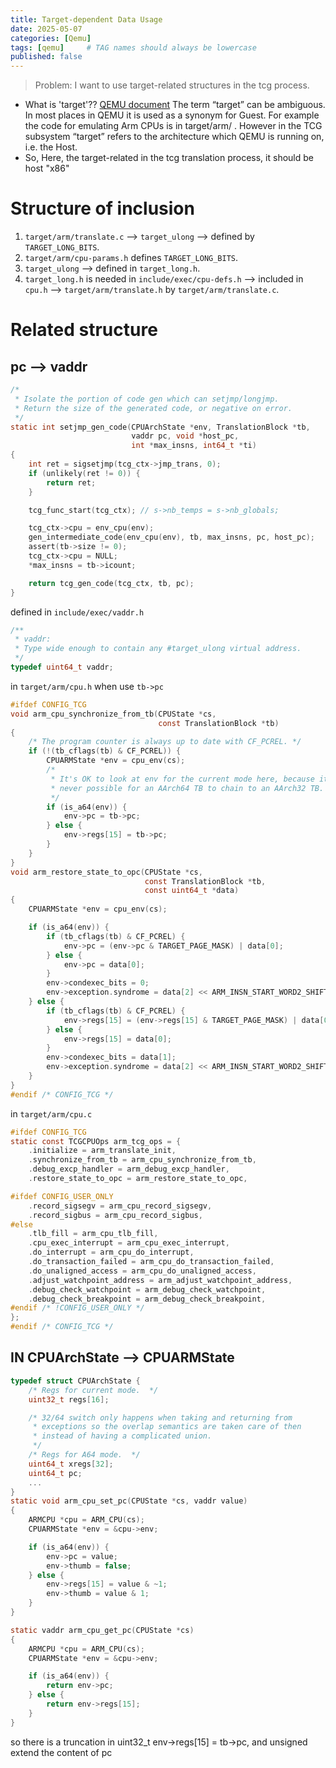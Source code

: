 ```yaml
---
title: Target-dependent Data Usage
date: 2025-05-07
categories: [Qemu]
tags: [qemu]     # TAG names should always be lowercase
published: false
---
```


> Problem: I want to use target-related structures in the tcg process.

- What is 'target'?? [QEMU document](https://www.qemu.org/docs/master/glossary.html)
The term “target” can be ambiguous. In most places in QEMU it is used as a synonym for Guest. For example the code for emulating Arm CPUs is in target/arm/ . However in the TCG subsystem “target” refers to the architecture which QEMU is running on, i.e. the Host.
- So, Here, the target-related in the tcg translation process, it should be host "x86"

# Structure of inclusion

1. `target/arm/translate.c` --> `target_ulong` --> defined by `TARGET_LONG_BITS`.
2. `target/arm/cpu-params.h` defines `TARGET_LONG_BITS`.
3. `target_ulong` --> defined in `target_long.h`.
4. `target_long.h` is needed in `include/exec/cpu-defs.h` --> included in `cpu.h` --> `target/arm/translate.h` by `target/arm/translate.c`.

# Related structure

## pc --> vaddr
```c
/*
 * Isolate the portion of code gen which can setjmp/longjmp.
 * Return the size of the generated code, or negative on error.
 */
static int setjmp_gen_code(CPUArchState *env, TranslationBlock *tb,
                           vaddr pc, void *host_pc,
                           int *max_insns, int64_t *ti)
{
    int ret = sigsetjmp(tcg_ctx->jmp_trans, 0);
    if (unlikely(ret != 0)) {
        return ret;
    }

    tcg_func_start(tcg_ctx); // s->nb_temps = s->nb_globals;

    tcg_ctx->cpu = env_cpu(env);
    gen_intermediate_code(env_cpu(env), tb, max_insns, pc, host_pc);
    assert(tb->size != 0);
    tcg_ctx->cpu = NULL;
    *max_insns = tb->icount;

    return tcg_gen_code(tcg_ctx, tb, pc);
}
```
defined in `include/exec/vaddr.h`
```c
/**
 * vaddr:
 * Type wide enough to contain any #target_ulong virtual address.
 */
typedef uint64_t vaddr;
```
in `target/arm/cpu.h` when use `tb->pc`
```c
#ifdef CONFIG_TCG
void arm_cpu_synchronize_from_tb(CPUState *cs,
                                 const TranslationBlock *tb)
{
    /* The program counter is always up to date with CF_PCREL. */
    if (!(tb_cflags(tb) & CF_PCREL)) {
        CPUARMState *env = cpu_env(cs);
        /*
         * It's OK to look at env for the current mode here, because it's
         * never possible for an AArch64 TB to chain to an AArch32 TB.
         */
        if (is_a64(env)) {
            env->pc = tb->pc;
        } else {
            env->regs[15] = tb->pc;
        }
    }
}
void arm_restore_state_to_opc(CPUState *cs,
                              const TranslationBlock *tb,
                              const uint64_t *data)
{
    CPUARMState *env = cpu_env(cs);

    if (is_a64(env)) {
        if (tb_cflags(tb) & CF_PCREL) {
            env->pc = (env->pc & TARGET_PAGE_MASK) | data[0];
        } else {
            env->pc = data[0];
        }
        env->condexec_bits = 0;
        env->exception.syndrome = data[2] << ARM_INSN_START_WORD2_SHIFT;
    } else {
        if (tb_cflags(tb) & CF_PCREL) {
            env->regs[15] = (env->regs[15] & TARGET_PAGE_MASK) | data[0];
        } else {
            env->regs[15] = data[0];
        }
        env->condexec_bits = data[1];
        env->exception.syndrome = data[2] << ARM_INSN_START_WORD2_SHIFT;
    }
}
#endif /* CONFIG_TCG */
```
in `target/arm/cpu.c`
```c
#ifdef CONFIG_TCG
static const TCGCPUOps arm_tcg_ops = {
    .initialize = arm_translate_init,
    .synchronize_from_tb = arm_cpu_synchronize_from_tb,
    .debug_excp_handler = arm_debug_excp_handler,
    .restore_state_to_opc = arm_restore_state_to_opc,

#ifdef CONFIG_USER_ONLY
    .record_sigsegv = arm_cpu_record_sigsegv,
    .record_sigbus = arm_cpu_record_sigbus,
#else
    .tlb_fill = arm_cpu_tlb_fill,
    .cpu_exec_interrupt = arm_cpu_exec_interrupt,
    .do_interrupt = arm_cpu_do_interrupt,
    .do_transaction_failed = arm_cpu_do_transaction_failed,
    .do_unaligned_access = arm_cpu_do_unaligned_access,
    .adjust_watchpoint_address = arm_adjust_watchpoint_address,
    .debug_check_watchpoint = arm_debug_check_watchpoint,
    .debug_check_breakpoint = arm_debug_check_breakpoint,
#endif /* !CONFIG_USER_ONLY */
};
#endif /* CONFIG_TCG */
```

## IN CPUArchState --> CPUARMState
```c
typedef struct CPUArchState {
    /* Regs for current mode.  */
    uint32_t regs[16];

    /* 32/64 switch only happens when taking and returning from
     * exceptions so the overlap semantics are taken care of then
     * instead of having a complicated union.
     */
    /* Regs for A64 mode.  */
    uint64_t xregs[32];
    uint64_t pc;
    ...
}
static void arm_cpu_set_pc(CPUState *cs, vaddr value)
{
    ARMCPU *cpu = ARM_CPU(cs);
    CPUARMState *env = &cpu->env;

    if (is_a64(env)) {
        env->pc = value;
        env->thumb = false;
    } else {
        env->regs[15] = value & ~1;
        env->thumb = value & 1;
    }
}

static vaddr arm_cpu_get_pc(CPUState *cs)
{
    ARMCPU *cpu = ARM_CPU(cs);
    CPUARMState *env = &cpu->env;

    if (is_a64(env)) {
        return env->pc;
    } else {
        return env->regs[15];
    }
}
```

so there is a truncation in uint32_t env->regs[15] = tb->pc, and unsigned extend the content of pc

